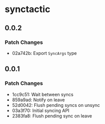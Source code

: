 # synctactic

## 0.0.2

### Patch Changes

- 02a742b: Export `SyncArgs` type

## 0.0.1

### Patch Changes

- 1cc9c51: Wait between syncs
- 859a9ad: Notify on leave
- 52d0042: Flush pending syncs on unsync
- 03a3f70: Initial syncing API
- 2383fa8: Flush pending sync on leave
